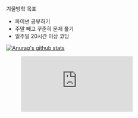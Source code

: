<!--START_SECTION:waka-->
<!--END_SECTION:waka-->

겨울방학 목표
- 파이썬 공부하기
- 주말 빼고 꾸준히 문제 풀기
- 일주일 20시간 이상 코딩

[![Anurag's github stats](https://github-readme-stats.vercel.app/api?username=vinivin153)](https://github.com/anuraghazra/github-readme-stats)

<figure><embed src="https://wakatime.com/share/@1a096de6-41e0-4f6f-acda-e037d53dcee6/2577936e-071a-4ae6-a26c-974f6b99f316.svg"></embed></figure>
